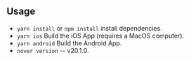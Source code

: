## Usage

- `yarn install` or `npm install` install dependencies.
- `yarn ios` Build the iOS App (requires a MacOS computer).
- `yarn android` Build the Android App.
- `nover version` -- v20.1.0.